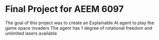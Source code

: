 # Final Project for AEEM 6097
The goal of this project was to create an Explainable AI agent to play the game space invaders
The agent has 1 degree of rotational freedom and unlimited lasers available
